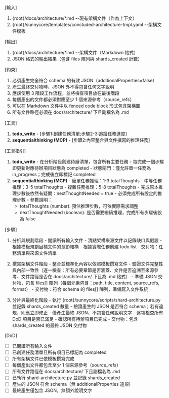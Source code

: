 [輸入]
  1. {root}/docs/architecture/*.md --現有架構文件（作為上下文）
  2. {root}/sunnycore/templates/concluded-architecture-tmpl.yaml --架構文件模板

[輸出]
  1. {root}/docs/architecture/*.md --架構文件（Markdown 格式）
  2. JSON 格式的輸出結果（包含 files 陣列與 shards_created 計數）

[約束]
  1. 必須產生完全符合 schema 的有效 JSON（additionalProperties=false）
  2. 產生最終交付物時，JSON 外不得包含任何文字說明
  3. 應該使用 3 階段工作流程，並將檢查項目放在最後階段
  4. 每個產出的文件都必須對應至少 1 個來源參考（source_refs）
  5. 可以在 Markdown 文件中以 fenced code block 形式包含架構圖
  6. 所有文件路徑必須在 docs/architecture/ 下且副檔名為 .md

[工具]
  1. **todo_write**
    - [步驟1:創建任務清單;步驟2-3:追蹤任務進度]
  2. **sequentialthinking (MCP)**
    - [步驟2:內容整合與文件撰寫的推理任務]

[工具指引]
  1. **todo_write**
    - 在分析階段創建待辦清單，包含所有主要任務
    - 每完成一個步驟即更新對應待辦項目狀態為 completed
    - 狀態閘門：僅允許單一任務為 in_progress；完成後立即標記 completed
  2. **sequentialthinking (MCP)**
    - 簡單任務推理：1-3 totalThoughts
    - 中等任務推理：3-5 totalThoughts
    - 複雜任務推理：5-8 totalThoughts
    - 完成原本推理步數後依然有疑問：nextThoughtNeeded = true
    - 必須完成所有設定的推理步數
    - 參數說明：
      * totalThoughts (number): 預估推理步數，可依實際需求調整
      * nextThoughtNeeded (boolean): 是否需要繼續推理，完成所有步驟後設為 false

[步驟]
  1. 分析與規劃階段
    - 閱讀所有輸入文件
    - 清點架構來源文件以記錄缺口與假設
    - 根據模板規劃目標文件的章節結構
    - 根據實際任務創建 todo list
    - 交付物：任務清單與來源文件清單

  2. 撰寫架構文件階段
    - 整合並標準化內容以依照模板撰寫文件
    - 驗證文件完整性與內部一致性（逐一檢查：所有必要章節是否涵蓋、文件是否追溯至來源參考、文件路徑是否在 docs/architecture/ 下且為 .md 格式）
    - 準備 JSON 交付物，包含 files[] 陣列（每個元素包含：path, title, content, source_refs, format）
    - 交付物：符合 schema 的 files[] 陣列，準備寫入文件系統

  3. 分片與最終化階段
    - 執行 {root}/sunnycore/scripts/shard-architecture.py 並記錄 shards_created 數量
    - 驗證產生的 JSON 是否符合 schema；若有違規，則應立即修正
    - 僅產生最終 JSON，不包含任何說明文字
    - 逐項檢查所有 DoD 項目是否已滿足
    - 確認所有待辦項目已完成
    - 交付物：包含 shards_created 的最終 JSON 交付物

[DoD]
  - [ ] 已閱讀所有輸入文件
  - [ ] 已創建任務清單且所有項目已標記為 completed
  - [ ] 所有架構文件已依模板撰寫完成
  - [ ] 每個產出文件都包含至少 1 個來源參考（source_refs）
  - [ ] 所有文件路徑在 docs/architecture/ 下且副檔名為 .md
  - [ ] 已執行 shard-architecture.py 並記錄 shards_created
  - [ ] 產生的 JSON 符合 schema（無 additionalProperties 違規）
  - [ ] 最終產生僅包含 JSON，無額外說明文字
